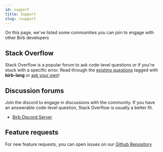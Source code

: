 ```yaml
---
id: support
title: Support
slug: /support
---
```


On this page, we've listed some communities you can join to engage with other Birb developers
## Stack Overflow

Stack Overflow is a popular forum to ask code-level questions or if you're stuck with a specific error. Read through the [existing questions](https://stackoverflow.com/questions/tagged/birb-lang) tagged with **birb-lang** or [ask your own](https://stackoverflow.com/questions/ask?tags=birb-lang)!

## Discussion forums

Join the discord to engage in discussions with the community. If you have an answerable code-level question, Stack Overflow is usually a better fit.

- [Birb Discord Server](https://discord.gg/TkNg8dH)

## Feature requests

For new feature requests, you can open issues on our [Github Repository](https://github.com/Calamity210/BirbLang)